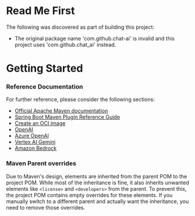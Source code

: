 # Read Me First
The following was discovered as part of building this project:

* The original package name 'com.github.chat-ai' is invalid and this project uses 'com.github.chat_ai' instead.

# Getting Started

### Reference Documentation
For further reference, please consider the following sections:

* [Official Apache Maven documentation](https://maven.apache.org/guides/index.html)
* [Spring Boot Maven Plugin Reference Guide](https://docs.spring.io/spring-boot/3.5.3/maven-plugin)
* [Create an OCI image](https://docs.spring.io/spring-boot/3.5.3/maven-plugin/build-image.html)
* [OpenAI](https://docs.spring.io/spring-ai/reference/api/chat/openai-chat.html)
* [Azure OpenAI](https://docs.spring.io/spring-ai/reference/api/chat/azure-openai-chat.html)
* [Vertex AI Gemini](https://docs.spring.io/spring-ai/reference/api/chat/vertexai-gemini-chat.html)
* [Amazon Bedrock](https://docs.spring.io/spring-ai/reference/api/bedrock-chat.html)

### Maven Parent overrides

Due to Maven's design, elements are inherited from the parent POM to the project POM.
While most of the inheritance is fine, it also inherits unwanted elements like `<license>` and `<developers>` from the parent.
To prevent this, the project POM contains empty overrides for these elements.
If you manually switch to a different parent and actually want the inheritance, you need to remove those overrides.

